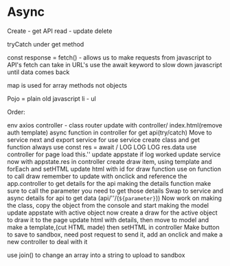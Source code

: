 # Async

Create - get API
read - 
update
delete

tryCatch under get method


const response = fetch() - allows us to make requests from javascript to API's
fetch can take in URL's 
use the await keyword to slow down javascript until data comes back

map is used for array methods not objects

Pojo = plain old javascript
li - ul

Order:

env
axios
controller - class 
router update with controller/ index.html(remove auth template)
async function in controller for get api(try/catch)
Move to service next and export service for use 
service create class and get function 
always use const res = await / LOG LOG LOG res.data
use controller for page load this.''
update appstate if log worked 
update service now with appstate.res
in controller create draw item, using template and forEach and setHTML
update html with id for draw function 
use on function to call draw
remember to update with onclick and reference the app.controller to get details for the api
making the details function make sure to call the parameter you need to get those details
Swap to service and async details for api to get data (api/''/(`${parameter}`))
Now work on making the class, copy the object from the console and start making the model 
update appstate with active object 
now create a draw for the active object to draw it to the page 
update html with details, then move to model and make a template,(cut HTML made) then setHTML in controller 
Make button to save to sandbox, need post request to send it, add an onclick and make a new controller to deal with it






use join() to change an array into a string to upload to sandbox







